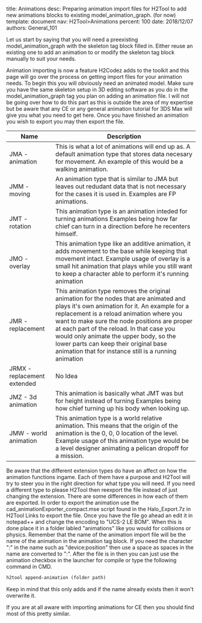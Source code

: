 title:      Animations
desc:       Preparing animation import files for H2Tool to add new animations blocks to existing model_animation_graph. (for now)
template:   document
nav:        H2Tool>Animations
percent:    100
date:       2018/12/07
authors:    General_101

Let us start by saying that you will need a preexisting model_animation_graph with the skeleton tag block filled in. Either reuse an existing one to add an animation to or modify the skeleton tag block manually to suit your needs.

Animation importing is now a feature H2Codez adds to the toolkit and this page will go over the process on getting import files for your animation needs. To begin this you will obviously need an animated model. Make sure you have 
the same skeleton setup in 3D editing software as you do in the model_animation_graph tag you plan on adding an animation file. I will not be going over how to do this part as this is outside the area of my expertise but be aware 
that any CE or any general animation tutorial for 3DS Max will give you what you need to get here. Once you have finished an animation you wish to export you may then export the file.

| Name                        | Description                                                                                                                                                                                                                                                                                                                                                                                                                   |
| --------------------------- | ----------------------------------------------------------------------------------------------------------------------------------------------------------------------------------------------------------------------------------------------------------------------------------------------------------------------------------------------------------------------------------------------------------------------------- |
| JMA  - animation            | This is what a lot of animations will end up as. A default animation type that stores data necesary for movement. An example of this would be a walking animation. |
| JMM  - moving               | An animation type that is similar to JMA but leaves out redudant data that is not necessary for the cases it is used in. Examples are FP animations. |
| JMT  - rotation             | This animation type is an animation inteded for turning animations Examples being how far chief can turn in a direction before he recenters himself. |
| JMO  - overlay              | This animation type like an additive animation, it adds movement to the base while keeping that movement intact. Example usage of overlay is a small hit animation that plays while you still want to keep a character able to perform it's running animation |
| JMR  - replacement          | This animation type removes the original animation for the nodes that are animated and plays it's own animation for it. An example for a replacement is a reload animation where you want to make sure the node positions are proper at each part of the reload. In that case you would only animate the upper body, so the lower parts can keep their original base animation that for instance still is a running animation |
| JRMX - replacement extended | No Idea |
| JMZ  - 3d animation         | This animation is basically what JMT was but for height instead of turning Examples being how chief turning up his body when looking up. |
| JMW  - world animation      | This animation type is a world relative animation. This means that the origin of the animation is the 0, 0, 0 location of the level. Example usage of this animation type would be a level designer animating a pelican dropoff for a mission. |

Be aware that the different extension types do have an affect on how the animation functions ingame. Each of them have a purpose and H2Tool will try to steer you in the right direction for what type you will need. If you need a 
different type to please H2Tool then reexport the file instead of just changing the extension. There are some differences in how each of them are exported. In order to export the animation use the cad_animationExporter_compact.mse
script found in the Halo_Export.7z in H2Tool Links to export the file. Once you have the file go ahead an edit it in notepad++ and change the encoding to "UCS-2 LE BOM". When this is done place it in a folder labled "animations" 
like you would for collisions or physics. Remember that the name of the animation import file will be the name of the animation in the animation tag block. If you need the character ":" in the name such as "device:position" then 
use a space as spaces in the name are converted to ":". After the file is in then you can just use the animation checkbox in the launcher for compile or type the following command in CMD.

```markdown
h2tool append-animation (folder path)
```

Keep in mind that this only adds and if the name already exists then it won't overwrite it.

If you are at all aware with importing animations for CE then you should find most of this pretty similar.